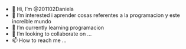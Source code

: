 - 👋 Hi, I’m @201102Daniela
- 👀 I’m interested i aprender cosas referentes a la programacion y este increible mundo
- 🌱 I’m currently learning  programacion
- 💞️ I’m looking to collaborate on ...
- 📫 How to reach me ...

<!---
201102Daniela/201102Daniela is a ✨ special ✨ repository because its `README.md` (this file) appears on your GitHub profile.
You can click the Preview link to take a look at your changes.
--->
